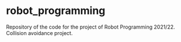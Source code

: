 # robot_programming
Repository of the code for the project of Robot Programming 2021/22.
Collision avoidance project.
